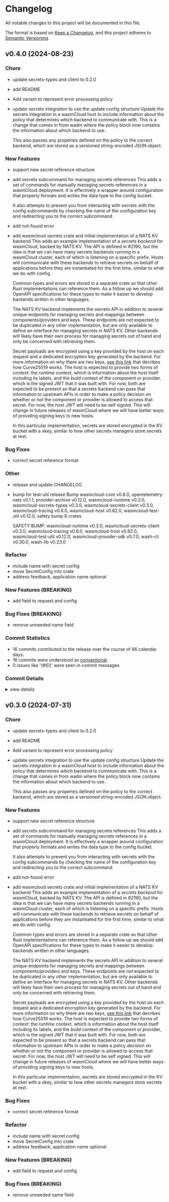 # Changelog

All notable changes to this project will be documented in this file.

The format is based on [Keep a Changelog](https://keepachangelog.com/en/1.0.0/),
and this project adheres to [Semantic Versioning](https://semver.org/spec/v2.0.0.html).

## v0.4.0 (2024-08-23)

### Chore

 - <csr-id-a65fa0a21f00ae82c2aef7377946fa96904e5dfb/> update secrets-types and client to 0.2.0
 - <csr-id-8e7537e4f1d3621aa34663581f593dc232b61693/> add README
 - <csr-id-03ff4ff5bbee52ae409a89309abc3203dd5a07bd/> Add variant to represent error processing policy
 - <csr-id-da879d3e50d32fe1c09edcf2b58cb2db9c9e2661/> update secrets integration to use the update config structure
   Update the secrets integration in a wasmCloud host to include
   information about the policy that determines which backend to
   communicate with. This is a change that comes in from wadm where the
   policy block now contains the information about which backend to use.
   
   This also passes any propertes defined on the policy to the correct
   backend, which are stored as a versioned string-encoded JSON object.

### New Features

 - <csr-id-1870276d4e99987dd7ba6804c1df078fa44e289e/> support new secret reference structure
 - <csr-id-abd804417409bf79e41d4d310af1947efa31eca7/> add secrets subcommand for managing secrets references
   This adds a set of commands for manually managing secrets references in
   a wasmCloud deployment. It is effectively a wrapper around configuration
   that properly formats and writes the data type to the config bucket.
   
   It also attempts to prevent you from interacting with secrets with the
   config subcommands by checking the name of the configuration key and
   redirecting you to the correct subcommand.
 - <csr-id-8de8062a2d31eb89fda63e1464a5f1d4b40adc93/> add not-found error
 - <csr-id-7442ccbc9c29da3cffede6ea0809288bd69ac7e2/> add wasmcloud secrets crate and initial implementation of a NATS KV backend
   This adds an example implementation of a _secrets backend_ for
   wasmCloud, backed by NATS KV. The API is defined in #2190, but the idea
   is that we can have many secrets backends running in a wasmCloud
   cluster, each of which is listening on a specific prefix. Hosts will
   communicate with these backends to retrieve secrets on behalf of
   applications before they are instantiated for the first time, similar to
   what we do with config.
   
   Common types and errors are stored in a separate crate so that other
   Rust implementations can reference them. As a follow up we should add
   OpenAPI specifications for these types to make it easier to develop
   backends written in other languages.
   
   The NATS KV backend implements the secrets API in addition to several
   unique endpoints for managing secrets and mappings between
   components/providers and keys. These endpoints are _not_ expected to be
   duplicated in any other implementation, but are only available to define
   an interface for managing secrets in NATS KV. Other backends will likely
   have their own process for managing secrets out of band and only be
   concerned with retrieving them.
   
   Secret payloads are encrypted using a key provided by the host on each
   request and a dedicated encryption key generated by the backend. For
   more information on why there are two keys, [see this
   link](https://cr.yp.to/ecdh.html) that decribes how Curve25519 works.
   The host is expected to provide two forms of _context_: the _runtime_
   context, which is information about the host itself including its
   labels, and the _build_ context of the component or provider, which is
   the signed JWT that it was built with. For now, both are expected to be
   present so that a secrets backend can pass that information to upstream
   APIs in order to make a policy decision on whether or not the component
   or provider is allowed to access that secret. For now, the host JWT will
   need to be self signed. This will change in future releases of wasmCloud
   where we will have better ways of providing signing keys to new hosts.
   
   In this particular implementation, secrets are stored encrypted in the
   KV bucket with a xkey, similar to how other secrets managers store
   secrets at rest.

### Bug Fixes

 - <csr-id-0346adee762f519e6cf377b84b4fdf0dce83c12d/> correct secret reference format

### Other

 - <csr-id-835b49613f7f0d6903ad53d78f49c17db1e3d90e/> release and update CHANGELOG
 - <csr-id-7cd2e71cb82c1e1b75d0c89bd5bda343016e75f4/> bump for test-util release
   Bump wasmcloud-core v0.8.0, opentelemetry-nats v0.1.1, provider-archive v0.12.0, wasmcloud-runtime v0.3.0, wasmcloud-secrets-types v0.3.0, wasmcloud-secrets-client v0.3.0, wasmcloud-tracing v0.6.0, wasmcloud-host v0.82.0, wasmcloud-test-util v0.12.0, safety bump 8 crates
   
   SAFETY BUMP: wasmcloud-runtime v0.3.0, wasmcloud-secrets-client v0.3.0, wasmcloud-tracing v0.6.0, wasmcloud-host v0.82.0, wasmcloud-test-util v0.12.0, wasmcloud-provider-sdk v0.7.0, wash-cli v0.30.0, wash-lib v0.23.0

### Refactor

 - <csr-id-c666ef50fecc1ee248bf78d486a915ee077e3b4a/> include name with secret config
 - <csr-id-2ea22a28ca9fd1838fc03451f33d75690fc28f2a/> move SecretConfig into crate
 - <csr-id-b56982f437209ecaff4fa6946f8fe4c3068a62cd/> address feedback, application name optional

### New Features (BREAKING)

 - <csr-id-61b7cf6cdc878d0904f0d07a920c0816d4e5b100/> add field to request and config

### Bug Fixes (BREAKING)

 - <csr-id-37601b495343768a430447a4358b235a60a4300b/> remove unneeded name field

### Commit Statistics

<csr-read-only-do-not-edit/>

 - 16 commits contributed to the release over the course of 66 calendar days.
 - 16 commits were understood as [conventional](https://www.conventionalcommits.org).
 - 0 issues like '(#ID)' were seen in commit messages

### Commit Details

<csr-read-only-do-not-edit/>

<details><summary>view details</summary>

 * **Uncategorized**
    - Release and update CHANGELOG ([`835b496`](https://github.com/wasmCloud/wasmCloud/commit/835b49613f7f0d6903ad53d78f49c17db1e3d90e))
    - Bump for test-util release ([`7cd2e71`](https://github.com/wasmCloud/wasmCloud/commit/7cd2e71cb82c1e1b75d0c89bd5bda343016e75f4))
    - Remove unneeded name field ([`37601b4`](https://github.com/wasmCloud/wasmCloud/commit/37601b495343768a430447a4358b235a60a4300b))
    - Update secrets-types and client to 0.2.0 ([`a65fa0a`](https://github.com/wasmCloud/wasmCloud/commit/a65fa0a21f00ae82c2aef7377946fa96904e5dfb))
    - Add field to request and config ([`61b7cf6`](https://github.com/wasmCloud/wasmCloud/commit/61b7cf6cdc878d0904f0d07a920c0816d4e5b100))
    - Add README ([`8e7537e`](https://github.com/wasmCloud/wasmCloud/commit/8e7537e4f1d3621aa34663581f593dc232b61693))
    - Include name with secret config ([`c666ef5`](https://github.com/wasmCloud/wasmCloud/commit/c666ef50fecc1ee248bf78d486a915ee077e3b4a))
    - Move SecretConfig into crate ([`2ea22a2`](https://github.com/wasmCloud/wasmCloud/commit/2ea22a28ca9fd1838fc03451f33d75690fc28f2a))
    - Address feedback, application name optional ([`b56982f`](https://github.com/wasmCloud/wasmCloud/commit/b56982f437209ecaff4fa6946f8fe4c3068a62cd))
    - Correct secret reference format ([`0346ade`](https://github.com/wasmCloud/wasmCloud/commit/0346adee762f519e6cf377b84b4fdf0dce83c12d))
    - Add variant to represent error processing policy ([`03ff4ff`](https://github.com/wasmCloud/wasmCloud/commit/03ff4ff5bbee52ae409a89309abc3203dd5a07bd))
    - Update secrets integration to use the update config structure ([`da879d3`](https://github.com/wasmCloud/wasmCloud/commit/da879d3e50d32fe1c09edcf2b58cb2db9c9e2661))
    - Support new secret reference structure ([`1870276`](https://github.com/wasmCloud/wasmCloud/commit/1870276d4e99987dd7ba6804c1df078fa44e289e))
    - Add secrets subcommand for managing secrets references ([`abd8044`](https://github.com/wasmCloud/wasmCloud/commit/abd804417409bf79e41d4d310af1947efa31eca7))
    - Add not-found error ([`8de8062`](https://github.com/wasmCloud/wasmCloud/commit/8de8062a2d31eb89fda63e1464a5f1d4b40adc93))
    - Add wasmcloud secrets crate and initial implementation of a NATS KV backend ([`7442ccb`](https://github.com/wasmCloud/wasmCloud/commit/7442ccbc9c29da3cffede6ea0809288bd69ac7e2))
</details>

## v0.3.0 (2024-07-31)

<csr-id-a65fa0a21f00ae82c2aef7377946fa96904e5dfb/>
<csr-id-8e7537e4f1d3621aa34663581f593dc232b61693/>
<csr-id-03ff4ff5bbee52ae409a89309abc3203dd5a07bd/>
<csr-id-da879d3e50d32fe1c09edcf2b58cb2db9c9e2661/>
<csr-id-c666ef50fecc1ee248bf78d486a915ee077e3b4a/>
<csr-id-2ea22a28ca9fd1838fc03451f33d75690fc28f2a/>
<csr-id-b56982f437209ecaff4fa6946f8fe4c3068a62cd/>

### Chore

 - <csr-id-a65fa0a21f00ae82c2aef7377946fa96904e5dfb/> update secrets-types and client to 0.2.0
 - <csr-id-8e7537e4f1d3621aa34663581f593dc232b61693/> add README
 - <csr-id-03ff4ff5bbee52ae409a89309abc3203dd5a07bd/> Add variant to represent error processing policy
 - <csr-id-da879d3e50d32fe1c09edcf2b58cb2db9c9e2661/> update secrets integration to use the update config structure
   Update the secrets integration in a wasmCloud host to include
   information about the policy that determines which backend to
   communicate with. This is a change that comes in from wadm where the
   policy block now contains the information about which backend to use.
   
   This also passes any propertes defined on the policy to the correct
   backend, which are stored as a versioned string-encoded JSON object.

### New Features

 - <csr-id-1870276d4e99987dd7ba6804c1df078fa44e289e/> support new secret reference structure
 - <csr-id-abd804417409bf79e41d4d310af1947efa31eca7/> add secrets subcommand for managing secrets references
   This adds a set of commands for manually managing secrets references in
   a wasmCloud deployment. It is effectively a wrapper around configuration
   that properly formats and writes the data type to the config bucket.
   
   It also attempts to prevent you from interacting with secrets with the
   config subcommands by checking the name of the configuration key and
   redirecting you to the correct subcommand.
 - <csr-id-8de8062a2d31eb89fda63e1464a5f1d4b40adc93/> add not-found error
 - <csr-id-7442ccbc9c29da3cffede6ea0809288bd69ac7e2/> add wasmcloud secrets crate and initial implementation of a NATS KV backend
   This adds an example implementation of a _secrets backend_ for
   wasmCloud, backed by NATS KV. The API is defined in #2190, but the idea
   is that we can have many secrets backends running in a wasmCloud
   cluster, each of which is listening on a specific prefix. Hosts will
   communicate with these backends to retrieve secrets on behalf of
   applications before they are instantiated for the first time, similar to
   what we do with config.
   
   Common types and errors are stored in a separate crate so that other
   Rust implementations can reference them. As a follow up we should add
   OpenAPI specifications for these types to make it easier to develop
   backends written in other languages.
   
   The NATS KV backend implements the secrets API in addition to several
   unique endpoints for managing secrets and mappings between
   components/providers and keys. These endpoints are _not_ expected to be
   duplicated in any other implementation, but are only available to define
   an interface for managing secrets in NATS KV. Other backends will likely
   have their own process for managing secrets out of band and only be
   concerned with retrieving them.
   
   Secret payloads are encrypted using a key provided by the host on each
   request and a dedicated encryption key generated by the backend. For
   more information on why there are two keys, [see this
   link](https://cr.yp.to/ecdh.html) that decribes how Curve25519 works.
   The host is expected to provide two forms of _context_: the _runtime_
   context, which is information about the host itself including its
   labels, and the _build_ context of the component or provider, which is
   the signed JWT that it was built with. For now, both are expected to be
   present so that a secrets backend can pass that information to upstream
   APIs in order to make a policy decision on whether or not the component
   or provider is allowed to access that secret. For now, the host JWT will
   need to be self signed. This will change in future releases of wasmCloud
   where we will have better ways of providing signing keys to new hosts.
   
   In this particular implementation, secrets are stored encrypted in the
   KV bucket with a xkey, similar to how other secrets managers store
   secrets at rest.

### Bug Fixes

 - <csr-id-0346adee762f519e6cf377b84b4fdf0dce83c12d/> correct secret reference format

### Refactor

 - <csr-id-c666ef50fecc1ee248bf78d486a915ee077e3b4a/> include name with secret config
 - <csr-id-2ea22a28ca9fd1838fc03451f33d75690fc28f2a/> move SecretConfig into crate
 - <csr-id-b56982f437209ecaff4fa6946f8fe4c3068a62cd/> address feedback, application name optional

### New Features (BREAKING)

 - <csr-id-61b7cf6cdc878d0904f0d07a920c0816d4e5b100/> add field to request and config

### Bug Fixes (BREAKING)

 - <csr-id-37601b495343768a430447a4358b235a60a4300b/> remove unneeded name field

